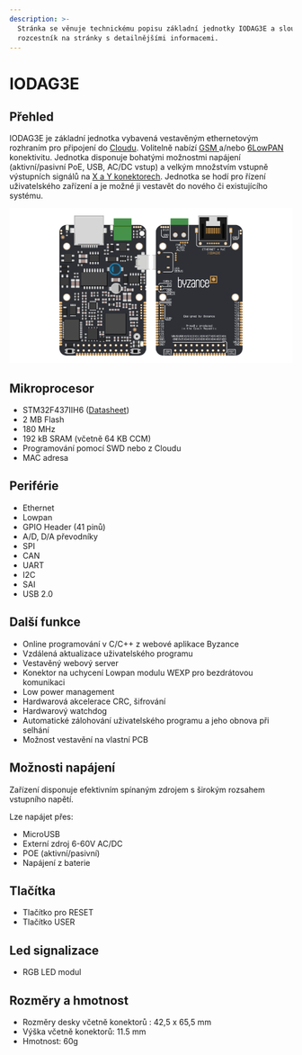 ```yaml
---
description: >-
  Stránka se věnuje technickému popisu základní jednotky IODAG3E a slouží jako
  rozcestník na stránky s detailnějšími informacemi.
---
```


# IODAG3E

## Přehled

IODAG3E je základní jednotka vybavená vestavěným ethernetovým rozhraním pro připojení do [Cloudu](../../../../cloud/cloud.md). Volitelně nabízí [GSM ](../../../konektivita/gsm.md)a/nebo [6LowPAN](https://docu.byzance.cz/~/edit/primary/hardware-a-programovani/konektivita/6lowpan)​ konektivitu. Jednotka disponuje bohatými možnostmi napájení \(aktivní/pasivní PoE, USB, AC/DC vstup\) a velkým množstvím vstupně výstupních signálů na [X a Y konektorech](../../rozsirujici-moduly/#x-konektor-a-y-konektor). Jednotka se hodí pro řízení uživatelského zařízení a je možné ji vestavět do nového či existujícího systému.

![ioda\_board](../../../../.gitbook/assets/iodag3e.png)

## Mikroprocesor

* STM32F437IIH6 \([Datasheet](http://www.st.com/content/ccc/resource/technical/document/datasheet/fd/8c/0a/19/13/8f/41/99/DM00077036.pdf/files/DM00077036.pdf/jcr:content/translations/en.DM00077036.pdf)\)
* 2 MB Flash
* 180 MHz
* 192 kB SRAM \(včetně 64 KB CCM\)
* Programování pomocí SWD nebo z Cloudu
* MAC adresa

## Periférie

* Ethernet
* Lowpan
* GPIO Header \(41 pinů\) 
* A/D, D/A převodníky
* SPI 
* CAN
* UART
* I2C
* SAI
* USB 2.0

## Další funkce

* Online programování v C/C++ z webové aplikace Byzance
* Vzdálená aktualizace uživatelského programu
* Vestavěný webový server
* Konektor na uchycení Lowpan modulu WEXP pro bezdrátovou komunikaci
* Low power management
* Hardwarová akcelerace CRC, šifrování
* Hardwarový watchdog
* Automatické zálohování uživatelského programu a jeho obnova při selhání
* Možnost vestavění na vlastní PCB

## Možnosti napájení

Zařízení disponuje efektivním spínaným zdrojem s širokým rozsahem vstupního napětí.

Lze napájet přes:

* MicroUSB 
* Externí zdroj 6-60V AC/DC
* POE \(aktivní/pasivní\)
* Napájení z baterie

## Tlačítka

* Tlačítko pro RESET
* Tlačítko USER

## Led signalizace

* RGB LED modul

## Rozměry a hmotnost

* Rozměry desky včetně konektorů : 42,5 x 65,5 mm
* Výška včetně konektorů: 11.5 mm
* Hmotnost: 60g

